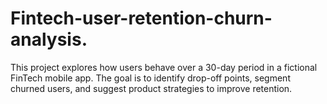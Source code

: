 # Fintech-user-retention-churn-analysis.
This project explores how users behave over a 30-day period in a fictional FinTech mobile app. The goal is to identify drop-off points, segment churned users, and suggest product strategies to improve retention.
